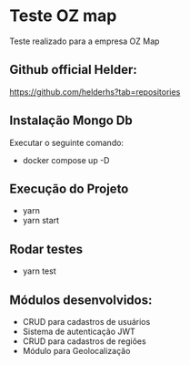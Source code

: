 # Teste OZ map
Teste realizado para a empresa OZ Map

## Github official Helder:
https://github.com/helderhs?tab=repositories


## Instalação Mongo Db

Executar o seguinte comando:
- docker compose up -D

## Execução do Projeto

- yarn
- yarn start

## Rodar testes

- yarn test

## Módulos desenvolvidos:
- CRUD para cadastros de usuários
- Sistema de autenticação JWT
- CRUD para cadastros de regiões
- Módulo para Geolocalização
